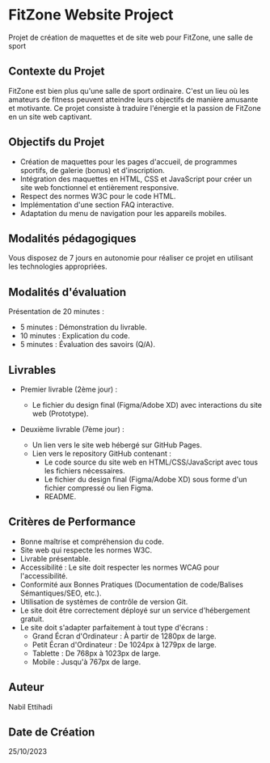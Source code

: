 # FitZone Website Project

Projet de création de maquettes et de site web pour FitZone, une salle de sport

## Contexte du Projet

FitZone est bien plus qu'une salle de sport ordinaire. C'est un lieu où les amateurs de fitness peuvent atteindre leurs objectifs de manière amusante et motivante. Ce projet consiste à traduire l'énergie et la passion de FitZone en un site web captivant.

## Objectifs du Projet

- Création de maquettes pour les pages d'accueil, de programmes sportifs, de galerie (bonus) et d'inscription.
- Intégration des maquettes en HTML, CSS et JavaScript pour créer un site web fonctionnel et entièrement responsive.
- Respect des normes W3C pour le code HTML.
- Implémentation d'une section FAQ interactive.
- Adaptation du menu de navigation pour les appareils mobiles.

## Modalités pédagogiques

Vous disposez de 7 jours en autonomie pour réaliser ce projet en utilisant les technologies appropriées.

## Modalités d'évaluation

Présentation de 20 minutes :

- 5 minutes : Démonstration du livrable.
- 10 minutes : Explication du code.
- 5 minutes : Évaluation des savoirs (Q/A).

## Livrables

- Premier livrable (2ème jour) :
  - Le fichier du design final (Figma/Adobe XD) avec interactions du site web (Prototype).

- Deuxième livrable (7ème jour) :
  - Un lien vers le site web hébergé sur GitHub Pages.
  - Lien vers le repository GitHub contenant :
    - Le code source du site web en HTML/CSS/JavaScript avec tous les fichiers nécessaires.
    - Le fichier du design final (Figma/Adobe XD) sous forme d'un fichier compressé ou lien Figma.
    - README.

## Critères de Performance

- Bonne maîtrise et compréhension du code.
- Site web qui respecte les normes W3C.
- Livrable présentable.
- Accessibilité : Le site doit respecter les normes WCAG pour l'accessibilité.
- Conformité aux Bonnes Pratiques (Documentation de code/Balises Sémantiques/SEO, etc.).
- Utilisation de systèmes de contrôle de version Git.
- Le site doit être correctement déployé sur un service d'hébergement gratuit.
- Le site doit s'adapter parfaitement à tout type d'écrans :
  - Grand Écran d'Ordinateur : À partir de 1280px de large.
  - Petit Écran d'Ordinateur : De 1024px à 1279px de large.
  - Tablette : De 768px à 1023px de large.
  - Mobile : Jusqu'à 767px de large.

## Auteur

Nabil Ettihadi

## Date de Création

25/10/2023
